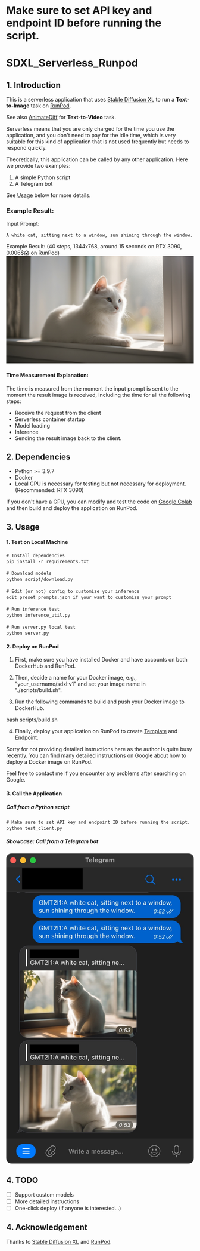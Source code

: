# Make sure to set API key and endpoint ID before running the script.
# SDXL_Serverless_Runpod

## 1. Introduction
This is a serverless application that uses [Stable Diffusion XL](https://stability.ai/stable-diffusion) to run a **Text-to-Image** task on [RunPod](https://www.runpod.io/).

See also [AnimateDiff](https://animatediff.github.io/) for **Text-to-Video** task.

Serverless means that you are only charged for the time you use the application, and you don't need to pay for the idle time, which is very suitable for this kind of application that is not used frequently but needs to respond quickly.

Theoretically, this application can be called by any other application. Here we provide two examples:
1. A simple Python script
2. A Telegram bot

See [Usage](#Usage) below for more details.

### Example Result:
Input Prompt:
```
A white cat, sitting next to a window, sun shining through the window.
```

Example Result:
(40 steps, 1344x768, around 15 seconds on RTX 3090, 0.006$😱 on RunPod)
![Example Result](./assets/example_result_253087639.jpg)

#### Time Measurement Explanation:
The time is measured from the moment the input prompt is sent to the moment the result image is received, including the time for all the following steps:
- Receive the request from the client
- Serverless container startup
- Model loading
- Inference
- Sending the result image back to the client.

## 2. Dependencies
- Python >= 3.9.7
- Docker
- Local GPU is necessary for testing but not necessary for deployment. (Recommended: RTX 3090)

If you don't have a GPU, you can modify and test the code on [Google Colab](https://colab.research.google.com/) and then build and deploy the application on RunPod.

<a id="Usage"></a>
## 3. Usage
#### 1. Test on Local Machine
```
# Install dependencies
pip install -r requirements.txt

# Download models
python script/download.py

# Edit (or not) config to customize your inference
edit preset_prompts.json if your want to customize your prompt

# Run inference test
python inference_util.py

# Run server.py local test
python server.py
```

#### 2. Deploy on RunPod
1. First, make sure you have installed Docker and have accounts on both DockerHub and RunPod.

2. Then, decide a name for your Docker image, e.g., "your_username/sdxl:v1" and set your image name in "./scripts/build.sh".

3. Run the following commands to build and push your Docker image to DockerHub.

bash scripts/build.sh


4. Finally, deploy your application on RunPod to create [Template](https://docs.runpod.io/docs/template-creation) and [Endpoint](https://docs.runpod.io/docs/autoscaling).

Sorry for not providing detailed instructions here as the author is quite busy recently. You can find many detailed instructions on Google about how to deploy a Docker image on RunPod.

Feel free to contact me if you encounter any problems after searching on Google.

#### 3. Call the Application
##### Call from a Python script
```
# Make sure to set API key and endpoint ID before running the script.
python test_client.py
```

##### Showcase: Call from a Telegram bot
![Example Result](./assets/telegram_bot_example.jpg)

## 4. TODO
- [ ] Support custom models
- [ ] More detailed instructions
- [ ] One-click deploy (If anyone is interested...)

## 4. Acknowledgement
Thanks to [Stable Diffusion XL](https://stability.ai/stable-diffusion) and [RunPod](https://www.runpod.io/).
